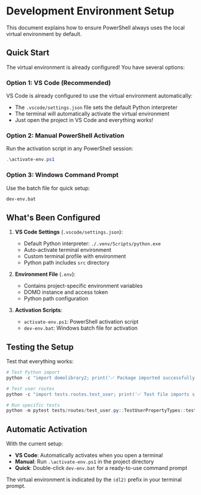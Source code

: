 # Development Environment Setup

This document explains how to ensure PowerShell always uses the local virtual environment by default.

## Quick Start

The virtual environment is already configured! You have several options:

### Option 1: VS Code (Recommended)
VS Code is already configured to use the virtual environment automatically:
- The `.vscode/settings.json` file sets the default Python interpreter
- The terminal will automatically activate the virtual environment
- Just open the project in VS Code and everything works!

### Option 2: Manual PowerShell Activation
Run the activation script in any PowerShell session:
```powershell
.\activate-env.ps1
```

### Option 3: Windows Command Prompt
Use the batch file for quick setup:
```cmd
dev-env.bat
```

## What's Been Configured

1. **VS Code Settings** (`.vscode/settings.json`):
   - Default Python interpreter: `./.venv/Scripts/python.exe`
   - Auto-activate terminal environment
   - Custom terminal profile with environment
   - Python path includes `src` directory

2. **Environment File** (`.env`):
   - Contains project-specific environment variables
   - DOMO instance and access token
   - Python path configuration

3. **Activation Scripts**:
   - `activate-env.ps1`: PowerShell activation script
   - `dev-env.bat`: Windows batch file for activation

## Testing the Setup

Test that everything works:
```powershell
# Test Python import
python -c "import domolibrary2; print('✅ Package imported successfully')"

# Test user routes
python -c "import tests.routes.test_user; print('✅ Test file imports successfully')"

# Run specific tests
python -m pytest tests/routes/test_user.py::TestUserPropertyTypes::test_user_property_types_exist -v
```

## Automatic Activation

With the current setup:
- **VS Code**: Automatically activates when you open a terminal
- **Manual**: Run `.\activate-env.ps1` in the project directory
- **Quick**: Double-click `dev-env.bat` for a ready-to-use command prompt

The virtual environment is indicated by the `(dl2)` prefix in your terminal prompt.
